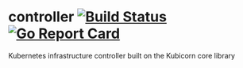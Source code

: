 # controller [![Build Status](https://circleci.com/gh/kubicorn/controller.svg?style=shield)](https://circleci.com/gh/kubicorn/controller/) [![Go Report Card](https://goreportcard.com/badge/github.com/kubicorn/controller)](https://goreportcard.com/report/github.com/kubicorn/controller)


Kubernetes infrastructure controller built on the Kubicorn core library
